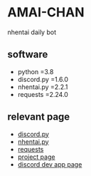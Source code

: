 # AMAI-CHAN
nhentai daily bot

## software
- python      =3.8
- discord.py  =1.6.0
- nhentai.py  =2.2.1
- requests    =2.24.0

## relevant page
- [discord.py](https://discordpy.readthedocs.io/en/latest/index.html)
- [nhentai.py](https://pypi.org/project/nhentai.py/)
- [requests](https://requests.readthedocs.io/en/master/)
- [project page](https://trello.com/b/UJa4REuT/nh-discord-bot-v3)
- [discord dev app page](https://discord.com/developers/applications)
